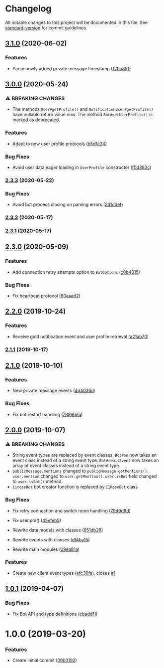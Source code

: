 # Changelog

All notable changes to this project will be documented in this file. See [standard-version](https://github.com/conventional-changelog/standard-version) for commit guidelines.

## [3.1.0](https://github.com/iirose-tools/iirose-bot-ts/compare/v3.0.0...v3.1.0) (2020-06-02)


### Features

* Parse newly added private message timestamp ([120a851](https://github.com/iirose-tools/iirose-bot-ts/commit/120a8512162463d4af6a6c42bec339b0aa44a7b8))

## [3.0.0](https://github.com/iirose-tools/iirose-bot-ts/compare/v2.3.3...v3.0.0) (2020-05-24)


### ⚠ BREAKING CHANGES

* The methods `User#getProfile()` and
`NotificationUser#getProfile()` have nullable return value now.
The
method `Bot#getUserProfile()` is marked as deprecated.

### Features

* Adapt to new user profile protocols ([b5d1c24](https://github.com/iirose-tools/iirose-bot-ts/commit/b5d1c244b0fcf406cdd3656e179737866c7e8c4e))


### Bug Fixes

* Avoid user data eager loading in `UserProfile` constructor ([f0d383c](https://github.com/iirose-tools/iirose-bot-ts/commit/f0d383c5e44ae1155053b0204a1ed0be673950f7))

### [2.3.3](https://github.com/iirose-tools/iirose-bot-ts/compare/v2.3.2...v2.3.3) (2020-05-22)


### Bug Fixes

* Avoid bot process closing on parsing errors ([2d1ddef](https://github.com/iirose-tools/iirose-bot-ts/commit/2d1ddef82aeb83d605e767234944d14255577ed6))

### [2.3.2](https://github.com/iirose-tools/iirose-bot-ts/compare/v2.3.1...v2.3.2) (2020-05-17)

### [2.3.1](https://github.com/iirose-tools/iirose-bot-ts/compare/v2.3.0...v2.3.1) (2020-05-17)

## [2.3.0](https://github.com/iirose-tools/iirose-bot-ts/compare/v2.2.0...v2.3.0) (2020-05-09)


### Features

* Add connection retry attempts option to `BotOptions` ([c0b4015](https://github.com/iirose-tools/iirose-bot-ts/commit/c0b40155e2a5e85fc979f1834746465f7798488a))


### Bug Fixes

* Fix heartbeat protocol ([60aaad2](https://github.com/iirose-tools/iirose-bot-ts/commit/60aaad2bb7e668b54be2daafe9405049416f7d83))

## [2.2.0](https://github.com/iirose-tools/iirose-bot-ts/compare/v2.1.1...v2.2.0) (2019-10-24)


### Features

* Receive gold notification event and user profile retrieval ([a21ab70](https://github.com/iirose-tools/iirose-bot-ts/commit/a21ab708526a0ee6b203af1d42c8e48a28bab2b9))

### [2.1.1](https://github.com/iirose-tools/iirose-bot-ts/compare/v2.1.0...v2.1.1) (2019-10-17)

## [2.1.0](https://github.com/iirose-tools/iirose-bot-ts/compare/v2.0.0...v2.1.0) (2019-10-10)


### Features

* New private message events ([4d4036d](https://github.com/iirose-tools/iirose-bot-ts/commit/4d4036df54b7a95f7e8fe85ca4448712d15e89ef))


### Bug Fixes

* Fix bot restart handling ([78996e5](https://github.com/iirose-tools/iirose-bot-ts/commit/78996e5f60e8ec42a9a7a223ca50d56993872f62))

## [2.0.0](https://github.com/iirose-tools/iirose-bot-ts/compare/v1.0.1...v2.0.0) (2019-10-07)


### ⚠ BREAKING CHANGES

* String event types are replaced by event
classes.
`Bot#on` now takes an event class instead of a string event
type.
`Bot#awaitEvent` now takes an array of event classes instead of a
string event type.
* `publicMessage.mentions` changed to
`publicMessage.getMentions()`.
`user.mention` changed to
`user.getMention()`.
`user.isBot` field changed to `user.isBot()`
method.
* `iiroseBot` bot creator function is replaced by
`IIRoseBot` class

### Bug Fixes

* Fix retry connection and switch room handling ([79d9d6d](https://github.com/iirose-tools/iirose-bot-ts/commit/79d9d6d))
* Fix user.pm() ([45efeb5](https://github.com/iirose-tools/iirose-bot-ts/commit/45efeb5))


* Rewrite data models with classes ([651db28](https://github.com/iirose-tools/iirose-bot-ts/commit/651db28))
* Rewrite events with classes ([df4ba15](https://github.com/iirose-tools/iirose-bot-ts/commit/df4ba15))
* Rewrite main modules ([d9ea81a](https://github.com/iirose-tools/iirose-bot-ts/commit/d9ea81a))


### Features

* Create new client event types ([efc30fa](https://github.com/iirose-tools/iirose-bot-ts/commit/efc30fa)), closes [#1](https://github.com/iirose-tools/iirose-bot-ts/issues/1)

## [1.0.1](https://github.com/iirose-tools/iirose-bot-ts/compare/v1.0.0...v1.0.1) (2019-04-07)


### Bug Fixes

* Fix Bot API and type definitions ([cbaddf1](https://github.com/iirose-tools/iirose-bot-ts/commit/cbaddf1))



# 1.0.0 (2019-03-20)


### Features

* Create initial commit ([06b3192](https://github.com/iirose-tools/iirose-bot-ts/commit/06b3192))
